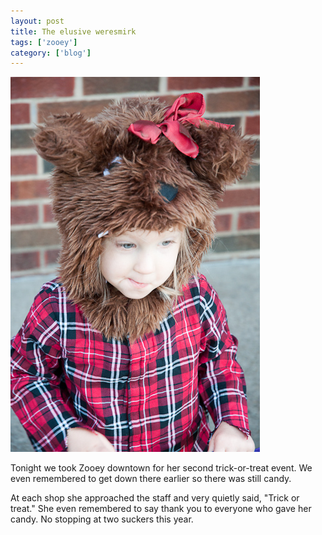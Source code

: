```yaml
---
layout: post
title: The elusive weresmirk
tags: ['zooey']
category: ['blog']
---
```


![The weresmirk](/media/2011/10/were-smirk.jpg)

Tonight we took Zooey downtown for her second trick-or-treat event. We
even remembered to get down there earlier so there was still candy.

At each shop she approached the staff and very quietly said, "Trick or
treat." She even remembered to say thank you to everyone who gave her
candy. No stopping at two suckers this year.

